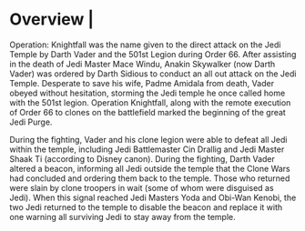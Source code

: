 # Overview |
Operation: Knightfall was the name given to the direct attack on the Jedi Temple by Darth Vader and the 501st Legion during Order 66.
After assisting in the death of Jedi Master Mace Windu, Anakin Skywalker (now Darth Vader) was ordered by Darth Sidious to conduct an all out attack on the Jedi Temple.
Desperate to save his wife, Padme Amidala from death, Vader obeyed without hesitation, storming the Jedi temple he once called home with the 501st legion.
Operation Knightfall, along with the remote execution of Order 66 to clones on the battlefield marked the beginning of the great Jedi Purge.


During the fighting, Vader and his clone legion were able to defeat all Jedi within the temple, including Jedi Battlemaster Cin Drallig and Jedi Master Shaak Ti (according to Disney canon).
During the fighting, Darth Vader altered a beacon, informing all Jedi outside the temple that the Clone Wars had concluded and ordering them back to the temple.
Those who returned were slain by clone troopers in wait (some of whom were disguised as Jedi).
When this signal reached Jedi Masters Yoda and Obi-Wan Kenobi, the two Jedi returned to the temple to disable the beacon and replace it with one warning all surviving Jedi to stay away from the temple.